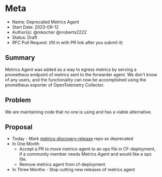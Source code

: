 # Meta
[meta]: #meta
- Name: Deprecated Metrics Agent
- Start Date: 2023-09-12
- Author(s): @mkocher @rroberts2222
- Status: Draft
- RFC Pull Request: (fill in with PR link after you submit it)

## Summary

Metrics Agent was added as a way to egress metrics by serving a prometheus
endpoint of metrics sent to the forwarder agent. We don't know of any users,
and the functionality can now be accomplished using the prometheus exporter of
OpenTelemetry Collector.

## Problem

We are maintaining code that no one is using and has a viable alternative.

## Proposal

- Today - Mark [metrics-discovery-release](https://github.com/cloudfoundry/metrics-discovery-release) repo as deprecated
- In One Month
   * Accept a PR to move metrics-agent to an ops file in CF-deployment, if a community member needs Metrics Agent and would like a ops file.
   * Remove metrics agent from cf-deployment
- In Three Months - Stop cutting new releases of metrics agent


